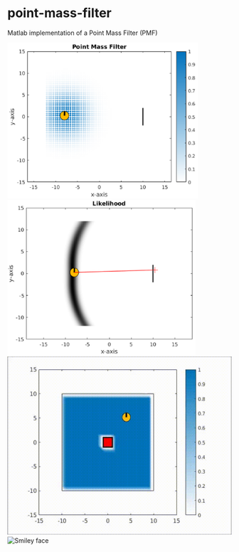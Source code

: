 # point-mass-filter
Matlab implementation of a Point Mass Filter (PMF)

<img src="./docs/pmf_2D_example1.png" alt="Smiley face" height="350" >
<img src="./docs/likelihood.png" alt="Smiley face" height="350">


<img src="./docs/blue_search.gif"  alt="Smiley face" height="400" align="middle">

<img src="./docs/search_1_side.png" alt="Smiley face" height="400" align="middle">
